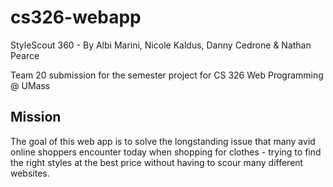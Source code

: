 # cs326-webapp
StyleScout 360 - By Albi Marini, Nicole Kaldus, Danny Cedrone & Nathan Pearce

Team 20 submission for the semester project for CS 326 Web Programming @ UMass

## Mission
The goal of this web app is to solve the longstanding issue that many avid online shoppers encounter today when shopping for clothes - trying to find the right styles at the best price without having to scour many different websites.